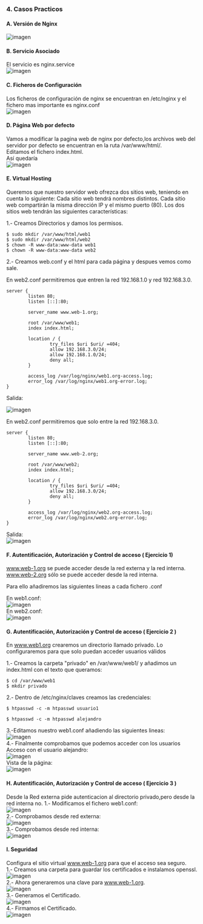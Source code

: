 ### 4. Casos Practicos
#### A. Versión de Nginx  
![imagen](imagenes/version.jpg)
#### B. Servicio Asociado
El servicio es nginx.service  
![imagen](imagenes/status.jpg)
#### C. Ficheros de Configuración
Los ficheros de configuración de nginx se encuentran en /etc/nginx y el fichero mas importante es nginx.conf  
![imagen](imagenes/nginx.conf.jpg)  
#### D. Página Web por defecto  
Vamos a modificar la pagina web de nginx por defecto,los archivos web del servidor por defecto se encuentran en la ruta /var/www/html/.  
Editamos el fichero index.html.  
Así quedaría  
![imagen](imagenes/pagina.jpg) 
#### E. Virtual Hosting
Queremos que nuestro servidor web ofrezca dos sitios web, teniendo en cuenta lo siguiente:
Cada sitio web tendrá nombres distintos.
Cada sitio web compartirán la misma dirección IP y el mismo puerto (80).
Los dos sitios web tendrán las siguientes características:

1.- Creamos Directorios y damos los permisos.

```
$ sudo mkdir /var/www/html/web1
$ sudo mkdir /var/www/html/web2
$ chown -R www-data:www-data web1
$ chown -R www-data:www-data web2
```

2.- Creamos web.conf y el html para cada página y despues vemos como sale.

En web2.conf permitiremos que entren la red 192.168.1.0 y red 192.168.3.0.
```
server {
        listen 80;
        listen [::]:80;
        
        server_name www.web-1.org;

        root /var/www/web1;
        index index.html;

        location / {
                try_files $uri $uri/ =404;
                allow 192.168.3.0/24;
                allow 192.168.1.0/24;
                deny all;
        }

        access_log /var/log/nginx/web1.org-access.log;
        error_log /var/log/nginx/web1.org-error.log;
}
```
Salida:  

![imagen](imagenes/salida1.jpg)

En web2.conf permitiremos que solo entre la red 192.168.3.0.
```
server {
        listen 80;
        listen [::]:80;

        server_name www.web-2.org;

        root /var/www/web2;
        index index.html;

        location / {
                try_files $uri $uri/ =404;
                allow 192.168.3.0/24;
                deny all;
        }

        access_log /var/log/nginx/web2.org-access.log;
        error_log /var/log/nginx/web2.org-error.log;
}
```

Salida:  
![imagen](imagenes/2.jpg)  

#### F. Autentificación, Autorización y Control de acceso ( Ejercicio 1)  
www.web-1.org se puede acceder desde la red externa y la red interna.  
www.web-2.org sólo se puede acceder desde la red interna.  

Para ello añadiremos las siguientes lineas a cada fichero .conf  

En web1.conf:  
![imagen](imagenes/web1-3.0.jpg)  
En web2.conf:  
![imagen](imagenes/allow2.jpg)  

#### G. Autentificación, Autorización y Control de acceso  ( Ejercicio 2 )
En www.web1.org crearemos un directorio llamado privado.
Lo configuraremos para que solo puedan acceder usuarios válidos

1.- Creamos la carpeta "privado" en /var/www/web1/ y añadimos un index.html con el texto que queramos:
```
$ cd /var/www/web1
$ mkdir privado
```
2.- Dentro de /etc/nginx/claves creamos las credenciales:
```
$ htpasswd -c -m htpasswd usuario1
```
```
$ htpasswd -c -m htpasswd alejandro
```
3.-Editamos nuestro web1.conf añadiendo las siguientes lineas:  
![imagen](imagenes/fichero.jpg)  
4.- Finalmente comprobamos que podemos acceder con los usuarios
Acceso con el usuario alejandro:  
![imagen](imagenes/Acceso.jpg)  
Vista de la página:  
![imagen](imagenes/VistaPrivado.jpg)  
#### H. Autentificación, Autorización y Control de acceso ( Ejercicio 3 )  
Desde la Red externa pide autenticacion al directorio privado,pero desde la red interna no.
1.- Modificamos el fichero web1.conf:  
![imagen](imagenes/fichero2.jpg)  
2.- Comprobamos desde red externa:  
![imagen](imagenes/externa.jpg)  
3.- Comprobamos desde red interna:  
![imagen](imagenes/interna.jpg)  
#### I. Seguridad
Configura el sitio virtual www.web-1.org para que el acceso sea seguro.  
1.- Creamos una carpeta para guardar los certificados e instalamos openssl.  
![imagen](imagenes/Certificados.jpg)  
2.- Ahora generaremos una clave para www.web-1.org.  
![imagen](imagenes/Certificados2.jpg)  
3.- Generamos el Certificado.  
![imagen](imagenes/Certificados3.jpg)  
4.- Firmamos el Certificado.  
![imagen](imagenes/Certificados4.jpg)  
